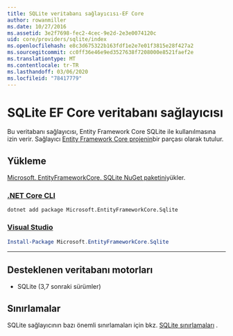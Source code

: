 ```yaml
---
title: SQLite veritabanı sağlayıcısı-EF Core
author: rowanmiller
ms.date: 10/27/2016
ms.assetid: 3e2f7698-fec2-4cec-9e2d-2e3e0074120c
uid: core/providers/sqlite/index
ms.openlocfilehash: e8c3d675322b163fdf1e2e7e01f3815e28f427a2
ms.sourcegitcommit: cc0ff36e46e9ed3527638f7208000e8521faef2e
ms.translationtype: MT
ms.contentlocale: tr-TR
ms.lasthandoff: 03/06/2020
ms.locfileid: "78417779"
---
```

# <a name="sqlite-ef-core-database-provider"></a>SQLite EF Core veritabanı sağlayıcısı

Bu veritabanı sağlayıcısı, Entity Framework Core SQLite ile kullanılmasına izin verir. Sağlayıcı [Entity Framework Core projenin](https://github.com/aspnet/EntityFrameworkCore)bir parçası olarak tutulur.

## <a name="install"></a>Yükleme

[Microsoft. EntityFrameworkCore. SQLite NuGet paketini](https://www.nuget.org/packages/Microsoft.EntityFrameworkCore.Sqlite/)yükler.

### <a name="net-core-cli"></a>[.NET Core CLI](#tab/dotnet-core-cli)

```dotnetcli
dotnet add package Microsoft.EntityFrameworkCore.Sqlite
```

### <a name="visual-studio"></a>[Visual Studio](#tab/vs)

``` powershell
Install-Package Microsoft.EntityFrameworkCore.Sqlite
```

***

## <a name="supported-database-engines"></a>Desteklenen veritabanı motorları

* SQLite (3,7 sonraki sürümler)

## <a name="limitations"></a>Sınırlamalar

SQLite sağlayıcının bazı önemli sınırlamaları için bkz. [SQLite sınırlamaları](limitations.md) .
